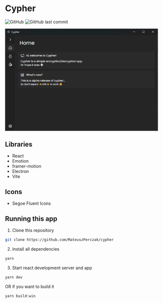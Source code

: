 # Cypher

![GitHub](https://img.shields.io/github/license/MateuszPerczak/cypher?style=flat-square)
![GitHub last commit](https://img.shields.io/github/last-commit/MateuszPerczak/cypher?style=flat-square)

![App](./images/app.png)

## Libraries

- React
- Emotion
- framer-motion
- Electron
- Vite

## Icons

- Segoe Fluent Icons

## Running this app

1. Clone this repository

```sh
git clone https://github.com/MateuszPerczak/cypher
```

2. Install all dependencies

```sh
yarn
```

3. Start react development server and app

```sh
yarn dev
```

OR if you want to build it

```sh
yarn build:win
```